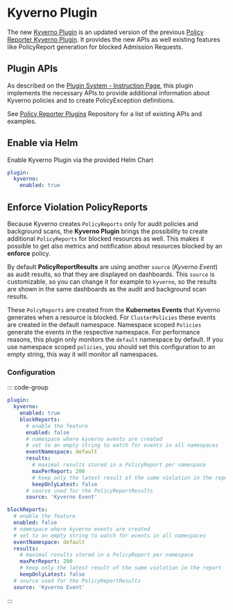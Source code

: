 # Kyverno Plugin

The new [Kyverno Plugin](https://github.com/kyverno/policy-reporter-plugins/tree/main/plugins/kyverno) is an updated version of the previous [Policy Reporter Kyverno Plugin](https://github.com/kyverno/policy-reporter-kyverno-plugin). It provides the new APIs as well existing features like PolicyReport generation for blocked Admission Requests.

## Plugin APIs

As described on the [Plugin System - Instruction Page](./introduction), this plugin implements the necessary APIs to provide additional information about Kyverno policies and to create PolicyException definitions.

See [Policy Reporter Plugins](https://github.com/kyverno/policy-reporter-plugins/) Repository for a list of existing APIs and examples.

## Enable via Helm

Enable Kyverno Plugin via the provided Helm Chart

```yaml
plugin:
  kyverno:
    enabled: true
```
## Enforce Violation PolicyReports

Because Kyverno creates `PolicyReports` only for audit policies and background scans, the **Kyverno Plugin** brings the possibility to create additional `PolicyReports` for blocked resources as well. This makes it possible to get also metrics and notification about resources blocked by an **enforce** policy.

By default **PolicyReportResults** are using another `source` (_Kyverno Event_) as audit results, so that they are displayed on dashboards. This `source` is customizable, so you can change it for example to `kyverno`, so the results are shown in the same dashboards as the audit and background scan results.

These `PolcyReports` are created from the **Kubernetes Events** that Kyverno generates when a resource is blocked. For `ClusterPolicies` these events are created in the default namespace. Namespace scoped `Policies` generate the events in the respective namespace. For performance reasons, this plugin only monitors the `default` namespace by default. If you use namespace scoped `policies`, you should set this configuration to an empty string, this way it will monitor all namespaces.

### Configuration

::: code-group

```yaml [values.yaml]
plugin:
  kyverno:
    enabled: true
    blockReports:
      # enable the feature
      enabled: false
      # namespace where kyverno events are created
      # set to an empty string to watch for events in all namespaces
      eventNamespace: default
      results:
        # maximal results stored in a PolicyReport per namespace
        maxPerReport: 200
        # keep only the latest result of the same violation in the report
        keepOnlyLatest: false
      # source used for the PolicyReportResults
      source: 'Kyverno Event'
```

```yaml [config.yaml]
blockReports:
  # enable the feature
  enabled: false
  # namespace where kyverno events are created
  # set to an empty string to watch for events in all namespaces
  eventNamespace: default
  results:
    # maximal results stored in a PolicyReport per namespace
    maxPerReport: 200
    # keep only the latest result of the same violation in the report
    keepOnlyLatest: false
  # source used for the PolicyReportResults
  source: 'Kyverno Event'
```

:::
